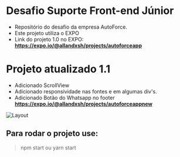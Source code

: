 # Desafio Suporte Front-end Júnior

- Repositório do desafio da empresa AutoForce.
- Este projeto utiliza o EXPO
- Link do projeto 1.0 no EXPO: **https://expo.io/@allandxsh/projects/autoforceapp**

# Projeto atualizado 1.1 

- Adicionado ScrollView
- Adicionado responsividade nas fontes e em algumas div's.
- Adicionado Botão do Whatsapp no footer
**https://expo.io/@allandxsh/projects/autoforceappnew**



![Layout](https://s4.gifyu.com/images/parte2app.gif)


## Para rodar o projeto use:
> npm start ou yarn start
